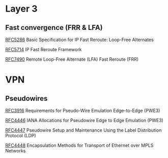 
# Layer 3

## Fast convergence (FRR & LFA)

[RFC5286][5286]
Basic Specification for IP Fast Reroute: Loop-Free Alternates

[RFC5714][5714]
IP Fast Reroute Framework

[RFC7490][7490]
Remote Loop-Free Alternate (LFA) Fast Reroute (FRR)


[5286]:https://tools.ietf.org/html/rfc5286
[5714]:https://tools.ietf.org/html/rfc5714
[7490]:https://tools.ietf.org/html/rfc7490





# VPN


## Pseudowires

[RFC3916][3916]
Requirements for Pseudo-Wire Emulation Edge-to-Edge (PWE3)

[RFC4446][4446]
IANA Allocations for Pseudowire Edge to Edge Emulation (PWE3)

[RFC4447][4447]
Pseudowire Setup and Maintenance Using the Label Distribution Protocol (LDP)

[RFC4448][4448]
Encapsulation Methods for Transport of Ethernet over MPLS Networks




[3916]:https://tools.ietf.org/html/rfc3916
[4446]:https://tools.ietf.org/html/rfc4446
[4447]:https://tools.ietf.org/html/rfc4447
[4448]:https://tools.ietf.org/html/rfc4448

